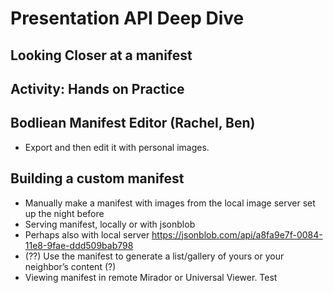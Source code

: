 # Presentation API Deep Dive

## Looking Closer at a manifest

## Activity: Hands on Practice

## Bodliean Manifest Editor (Rachel, Ben)

* Export and then edit it with personal images.

## Building a custom manifest

* Manually make a manifest with images from the local image server set up the night before
* Serving manifest, locally or with jsonblob
* Perhaps also with local server
https://jsonblob.com/api/a8fa9e7f-0084-11e8-9fae-ddd509bab798
* (??) Use the manifest to generate a list/gallery of yours or your neighbor’s content (?)
* Viewing manifest in remote Mirador or Universal Viewer.
Test
